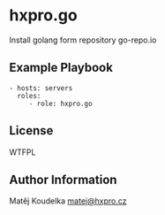 hxpro.go
========

Install golang form repository go-repo.io

Example Playbook
----------------

    - hosts: servers
      roles:
         - role: hxpro.go

License
-------

WTFPL

Author Information
------------------

Matěj Koudelka <matej@hxpro.cz>
